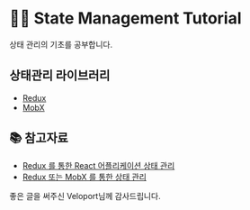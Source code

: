# 👩‍💻 State Management Tutorial
상태 관리의 기초를 공부합니다.

## 상태관리 라이브러리
* [Redux](https://redux.js.org/)
* [MobX](https://github.com/mobxjs/mobx)  


## 📚 참고자료
* [Redux 를 통한 React 어플리케이션 상태 관리](https://velopert.com/3365)
* [Redux 또는 MobX 를 통한 상태 관리](https://velog.io/@velopert/redux-or-mobx)

좋은 글을 써주신 Veloport님께 감사드립니다.